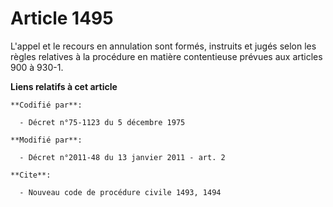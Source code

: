 # Article 1495

L'appel et le recours en annulation sont formés, instruits et jugés selon les règles relatives à la procédure en matière
contentieuse prévues aux articles 900 à 930-1.

**Liens relatifs à cet article**

	**Codifié par**:

	  - Décret n°75-1123 du 5 décembre 1975

	**Modifié par**:

	  - Décret n°2011-48 du 13 janvier 2011 - art. 2

	**Cite**:

	  - Nouveau code de procédure civile 1493, 1494
